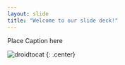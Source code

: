 ```yaml
---
layout: slide
title: "Welcome to our slide deck!"
---
```


Place Caption here

![droidtocat](https://octodex.github.com/images/droidtocat.png)
{: .center}
